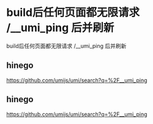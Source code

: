 # build后任何页面都无限请求 /\_\_umi_ping 后并刷新

build后任何页面都无限请求 /\_\_umi_ping 后并刷新

## hinego

https://github.com/umijs/umi/search?q=%2F__umi_ping

## hinego

https://github.com/umijs/umi/search?q=%2F__umi_ping
